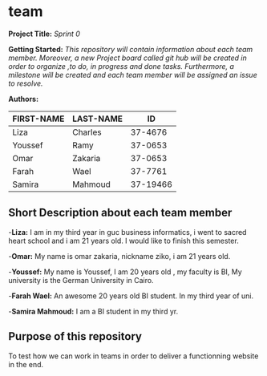 # team
**Project Title:** *Sprint 0*

**Getting Started:** *This repository will contain information about each team member. Moreover, a new Project board called git hub will be created in order to organize ,to do, in progress and done tasks. Furthermore, a milestone will be created and each team member will be assigned an issue to resolve.*


**Authors:**

**FIRST-NAME**   |   **LAST-NAME**    |  **ID**
---------------  | -----------------  | ---------
Liza             | Charles            | 37-4676
Youssef          | Ramy               | 37-0653
Omar             | Zakaria            | 37-0653
Farah            | Wael               | 37-7761
Samira           | Mahmoud            | 37-19466

**Short Description about each team member**
----------------------------------------------
-**Liza:** I am in my third year in guc business informatics, i went to sacred heart school and i am 21 years old. I would like to finish this semester.

-**Omar:** My name is omar zakaria, nickname ziko, i am 21 years old.

-**Youssef:** My name is Youssef, I am 20 years old , my faculty is BI, My university is the German University in Cairo.

-**Farah Wael:** An awesome 20 years old BI student. In my third year of uni.

-**Samira Mahmoud:** I am a BI student in my third yr.



**Purpose of this repository**
----------------------------------

To test how we can work in teams in order to deliver a functionning website in the end.







